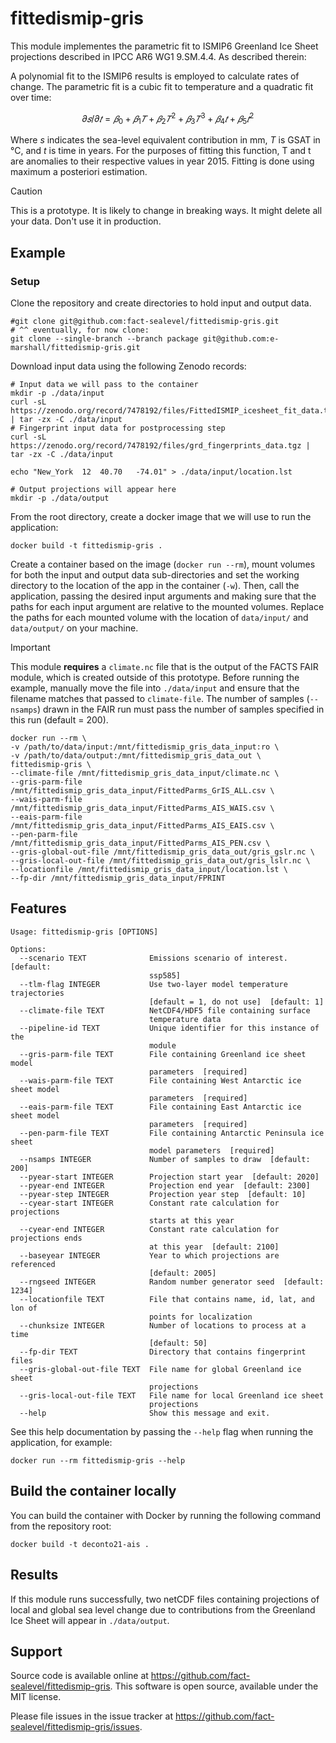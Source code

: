 # fittedismip-gris

This module implementes the parametric fit to ISMIP6 Greenland Ice Sheet projections described in IPCC AR6 WG1 9.SM.4.4. As described therein:

A polynomial fit to the ISMIP6 results is employed to calculate rates of change. The parametric fit is a cubic fit to temperature and a quadratic fit over time:

$$ 𝜕𝑠/𝜕𝑡 =𝛽_0 +𝛽_1𝑇+𝛽_2𝑇^2+𝛽_3𝑇^3+𝛽_4𝑡+𝛽_5𝑡^2 $$

Where $s$ indicates the sea-level equivalent contribution in mm, $T$ is GSAT in °C, and $t$ is time in years. For the purposes of fitting this function, T and t are anomalies to their respective values in year 2015. Fitting is done using maximum a posteriori estimation.

>[!CAUTION]
> This is a prototype. It is likely to change in breaking ways. It might delete all your data. Don't use it in production.

## Example

### Setup

Clone the repository and create directories to hold input and output data. 

```shell
#git clone git@github.com:fact-sealevel/fittedismip-gris.git
# ^^ eventually, for now clone:
git clone --single-branch --branch package git@github.com:e-marshall/fittedismip-gris.git
```

Download input data using the following Zenodo records:

```shell
# Input data we will pass to the container
mkdir -p ./data/input
curl -sL https://zenodo.org/record/7478192/files/FittedISMIP_icesheet_fit_data.tgz | tar -zx -C ./data/input
# Fingerprint input data for postprocessing step
curl -sL https://zenodo.org/record/7478192/files/grd_fingerprints_data.tgz | tar -zx -C ./data/input

echo "New_York	12	40.70	-74.01" > ./data/input/location.lst

# Output projections will appear here
mkdir -p ./data/output
```

From the root directory, create a docker image that we will use to run the application:
```shell
docker build -t fittedismip-gris .
```

Create a container based on the image (`docker run --rm`), mount volumes for both the input and output data sub-directories and set the working directory to the location of the app in the container (`-w`). Then, call the application, passing the desired input arguments and making sure that the paths for each input argument are relative to the mounted volumes. Replace the paths for each mounted volume with the location of `data/input/` and `data/output/` on your machine.

>[!IMPORTANT]
> This module **requires** a `climate.nc` file that is the output of the FACTS FAIR module, which is created outside of this prototype. Before running the example, manually move the file into `./data/input` and ensure that the filename matches that passed to `climate-file`. The number of samples (`--nsamps`) drawn in the FAIR run must pass the number of samples specified in this run (default = 200). 


```shell
docker run --rm \
-v /path/to/data/input:/mnt/fittedismip_gris_data_input:ro \
-v /path/to/data/output:/mnt/fittedismip_gris_data_out \
fittedismip-gris \
--climate-file /mnt/fittedismip_gris_data_input/climate.nc \
--gris-parm-file /mnt/fittedismip_gris_data_input/FittedParms_GrIS_ALL.csv \
--wais-parm-file /mnt/fittedismip_gris_data_input/FittedParms_AIS_WAIS.csv \
--eais-parm-file /mnt/fittedismip_gris_data_input/FittedParms_AIS_EAIS.csv \
--pen-parm-file /mnt/fittedismip_gris_data_input/FittedParms_AIS_PEN.csv \
--gris-global-out-file /mnt/fittedismip_gris_data_out/gris_gslr.nc \
--gris-local-out-file /mnt/fittedismip_gris_data_out/gris_lslr.nc \
--locationfile /mnt/fittedismip_gris_data_input/location.lst \
--fp-dir /mnt/fittedismip_gris_data_input/FPRINT
```

## Features

```shell
Usage: fittedismip-gris [OPTIONS]

Options:
  --scenario TEXT              Emissions scenario of interest.  [default:
                               ssp585]
  --tlm-flag INTEGER           Use two-layer model temperature trajectories
                               [default = 1, do not use]  [default: 1]
  --climate-file TEXT          NetCDF4/HDF5 file containing surface
                               temperature data
  --pipeline-id TEXT           Unique identifier for this instance of the
                               module
  --gris-parm-file TEXT        File containing Greenland ice sheet model
                               parameters  [required]
  --wais-parm-file TEXT        File containing West Antarctic ice sheet model
                               parameters  [required]
  --eais-parm-file TEXT        File containing East Antarctic ice sheet model
                               parameters  [required]
  --pen-parm-file TEXT         File containing Antarctic Peninsula ice sheet
                               model parameters  [required]
  --nsamps INTEGER             Number of samples to draw  [default: 200]
  --pyear-start INTEGER        Projection start year  [default: 2020]
  --pyear-end INTEGER          Projection end year  [default: 2300]
  --pyear-step INTEGER         Projection year step  [default: 10]
  --cyear-start INTEGER        Constant rate calculation for projections
                               starts at this year
  --cyear-end INTEGER          Constant rate calculation for projections ends
                               at this year  [default: 2100]
  --baseyear INTEGER           Year to which projections are referenced
                               [default: 2005]
  --rngseed INTEGER            Random number generator seed  [default: 1234]
  --locationfile TEXT          File that contains name, id, lat, and lon of
                               points for localization
  --chunksize INTEGER          Number of locations to process at a time
                               [default: 50]
  --fp-dir TEXT                Directory that contains fingerprint files
  --gris-global-out-file TEXT  File name for global Greenland ice sheet
                               projections
  --gris-local-out-file TEXT   File name for local Greenland ice sheet
                               projections
  --help                       Show this message and exit.
```

See this help documentation by passing the `--help` flag when running the application, for example:

```shell
docker run --rm fittedismip-gris --help
```

## Build the container locally
You can build the container with Docker by running the following command from the repository root:

```shell
docker build -t deconto21-ais .
```

## Results
If this module runs successfully, two netCDF files containing projections of local and global sea level change due to contributions from the Greenland Ice Sheet will appear in `./data/output`.

## Support 
Source code is available online at https://github.com/fact-sealevel/fittedismip-gris. This software is open source, available under the MIT license.

Please file issues in the issue tracker at https://github.com/fact-sealevel/fittedismip-gris/issues.
